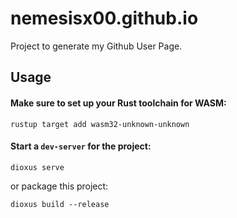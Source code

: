 # nemesisx00.github.io

Project to generate my Github User Page.

## Usage

#### Make sure to set up your Rust toolchain for WASM:

```
rustup target add wasm32-unknown-unknown
```

#### Start a `dev-server` for the project:

```
dioxus serve
```

or package this project:

```
dioxus build --release
```
